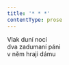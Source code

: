 ```yaml
---
title: '* * *'
contentType: prose
---
```


<section>

Vlak duní nocí  
dva zadumaní páni  
v něm hraji dámu

</section>
